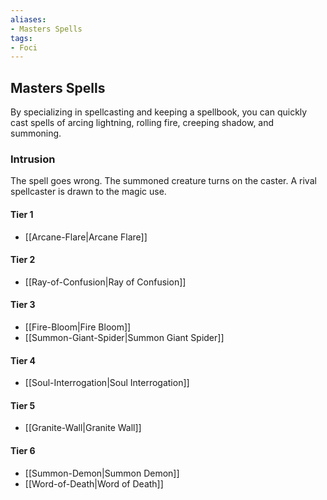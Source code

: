 ```yaml
---
aliases:
- Masters Spells
tags:
- Foci
---
```


  
## Masters Spells  
By specializing in spellcasting and keeping a spellbook, you can quickly cast spells of arcing lightning, rolling fire, creeping shadow, and summoning.  
 ### Intrusion  
The spell goes wrong. The summoned creature turns on the caster. A rival spellcaster is drawn to the magic use.   
#### Tier 1    
* [[Arcane-Flare|Arcane Flare]]  
#### Tier 2    
* [[Ray-of-Confusion|Ray of Confusion]]  
#### Tier 3    
  - [[Fire-Bloom|Fire Bloom]]  
  - [[Summon-Giant-Spider|Summon Giant Spider]]  
#### Tier 4    
* [[Soul-Interrogation|Soul Interrogation]]  
#### Tier 5    
* [[Granite-Wall|Granite Wall]]  
#### Tier 6    
  - [[Summon-Demon|Summon Demon]]  
  - [[Word-of-Death|Word of Death]]